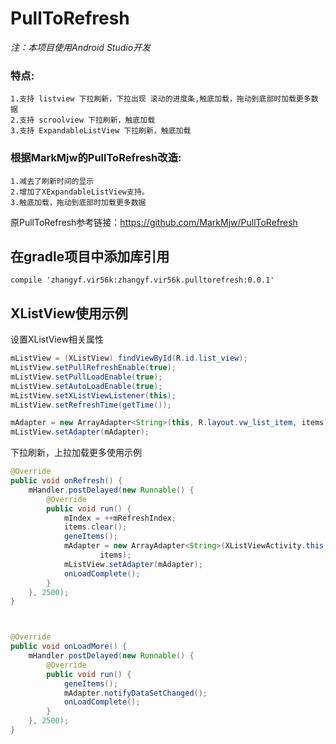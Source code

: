 PullToRefresh
===========

*注：本项目使用Android Studio开发*

### 特点: ###
    1.支持 listview 下拉刷新，下拉出现 滚动的进度条,触底加载，拖动到底部时加载更多数据
    2.支持 scroolview 下拉刷新，触底加载
    3.支持 ExpandableListView 下拉刷新，触底加载

### 根据MarkMjw的PullToRefresh改造: ###
    1.减去了刷新时间的显示
    2.增加了XExpandableListView支持。
    3.触底加载，拖动到底部时加载更多数据

原PullToRefresh参考链接：https://github.com/MarkMjw/PullToRefresh

## 在gradle项目中添加库引用 ##
    compile 'zhangyf.vir56k:zhangyf.vir56k.pulltorefresh:0.0.1'

## **XListView使用示例** ##

设置XListView相关属性<br>
```java
mListView = (XListView) findViewById(R.id.list_view);
mListView.setPullRefreshEnable(true);
mListView.setPullLoadEnable(true);
mListView.setAutoLoadEnable(true);
mListView.setXListViewListener(this);
mListView.setRefreshTime(getTime());

mAdapter = new ArrayAdapter<String>(this, R.layout.vw_list_item, items);
mListView.setAdapter(mAdapter);
```

下拉刷新，上拉加载更多使用示例<br>
```java
@Override
public void onRefresh() {
    mHandler.postDelayed(new Runnable() {
        @Override
        public void run() {
            mIndex = ++mRefreshIndex;
            items.clear();
            geneItems();
            mAdapter = new ArrayAdapter<String>(XListViewActivity.this, R.layout.vw_list_item,
                    items);
            mListView.setAdapter(mAdapter);
            onLoadComplete();
        }
    }, 2500);
}



@Override
public void onLoadMore() {
    mHandler.postDelayed(new Runnable() {
        @Override
        public void run() {
            geneItems();
            mAdapter.notifyDataSetChanged();
            onLoadComplete();
        }
    }, 2500);
}


